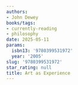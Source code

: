 ```yaml
---
authors:
- John Dewey
books/tags:
- currently-reading
- philosophy
date: 2025-05-11
params:
  isbn13: '9780399531972'
  year: '2005'
slug: '9780399531972'
star_rating: null
title: Art as Experience
---
```



<!--more-->